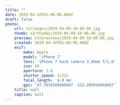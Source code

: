 ```yaml
---
title: ""
date: 2019-04-10T01:06:06.000Z
draft: false
photo:
    url: s3/images/2019-04-09-18-06-06.jpg
    thumb: s3/thumbs/2019-04-09-18-06-06.jpg
    preview: s3/previews/2019-04-09-18-06-06.jpg
    created: 2019-04-10T01:06:06.000Z
    exif:
        make: Apple
        model: 'iPhone 7'
        lens: 'iPhone 7 back camera 3.99mm f/1.8'
        iso: 20
        aperture: 1.8
        shutter_speed: 1/121
        focal_length: '4.0 mm'
        gps: '47.7639166666667 -122.205916666667'
    title: null
    caption: null
---
```


